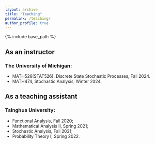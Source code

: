 ```yaml
---
layout: archive
title: "Teaching"
permalink: /teaching/
author_profile: true
---
```


{% include base_path %}

## As an instructor


### The University of Michigan:

- MATH526(STAT526), Discrete State Stochastic Processes, Fall 2024.
- MATH474, Stochastic Analysis, Winter 2024.


## As a teaching assistant

### Tsinghua University:

- Functional Analysis, Fall 2020;
- Mathematical Analysis II, Spring 2021;
- Stochastic Analysis, Fall 2021;
- Probability Theory I, Spring 2022.
